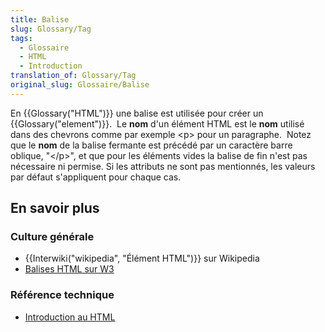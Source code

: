 ```yaml
---
title: Balise
slug: Glossary/Tag
tags:
  - Glossaire
  - HTML
  - Introduction
translation_of: Glossary/Tag
original_slug: Glossaire/Balise
---
```

En {{Glossary("HTML")}} une balise est utilisée pour créer un {{Glossary("element")}}.  Le **nom** d'un élément HTML est le **nom** utilisé dans des chevrons comme par exemple \<p> pour un paragraphe.  Notez que le **nom** de la balise fermante est précédé par un caractère barre oblique, "\</p>", et que pour les éléments vides la balise de fin n'est pas nécessaire ni permise. Si les attributs ne sont pas mentionnés, les valeurs par défaut s'appliquent pour chaque cas.

## **En savoir plus**

### **Culture générale**

- {{Interwiki("wikipedia", "Élément HTML")}} sur Wikipedia
- [Balises HTML sur W3](http://www.w3.org/History/19921103-hypertext/hypertext/WWW/MarkUp/Tags.html)

### Référence technique

- [Introduction au HTML](/fr/Apprendre/HTML/Introduction_%C3%A0_HTML)
